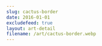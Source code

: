 ```yaml
---
slug: cactus-border
date: 2016-01-01
excludefeed: true
layout: art-detail
filename: /art/cactus-border.webp
---
```

